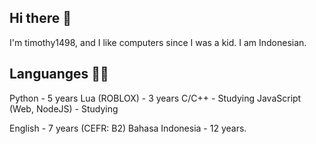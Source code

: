 ## Hi there 👋

I'm timothy1498, and I like computers since I was a kid.
I am Indonesian.

## Languanges 🥀😁

Python - 5 years
Lua (ROBLOX) - 3 years
C/C++ - Studying 
JavaScript (Web, NodeJS) - Studying

English - 7 years (CEFR: B2)
Bahasa Indonesia - 12 years.
